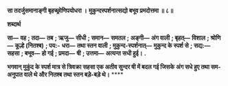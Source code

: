 **सा तदर्जुसमानाङ्गी बृहच्छ्रोणिपयोधरा ।** **मुकुन्दस्पर्शनात्सद्यो बभूव प्रमदोत्तमा ॥ ८॥** 

**शब्दार्थ** 

**सा—** **वह** **; तदा—** **तब** **; ऋजु—** **सीधी** **; समान—** **समतल** **; अङ्गी—** **अंग वाली** **; बृहत्—** **विशाल** **; श्रोणि—** **कूल्हे (नितश्ब)** **; पय:-** **धरा—** **तथा स्तन वाली** **; मुकुन्द-स्पर्शनात्—** **मुकुन्द के स्पर्श से** **; सद्य:—** **सहसा** **; बभूव—** **हो गई** **; प्रमदा—** **षी** **; उत्तमा—** **अत्यन्त** **सधी हुई।** **.** 

**भगवान् मुकुंद के स्पर्श मात्र से त्रिवक्रा सहसा एक अतीव सुन्दर षी में बदल गई जिसके** **अंग सधे हुए तथा सम-अनुपात वाले थे और नितश्ब तथा स्तन बड़े-बड़े थे।** **** 